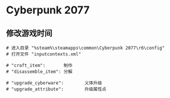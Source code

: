 # Cyberpunk 2077

## 修改游戏时间

```shell
# 进入目录 "%steam%\steamapps\common\Cyberpunk 2077\r6\config"
# 打开文件 "inputcontexts.xml"

# "craft_item":       制作
# "disassemble_item": 分解

# "upgrade_cyberware":        义体升级
# "upgrade_attribute":        升级属性点
```

